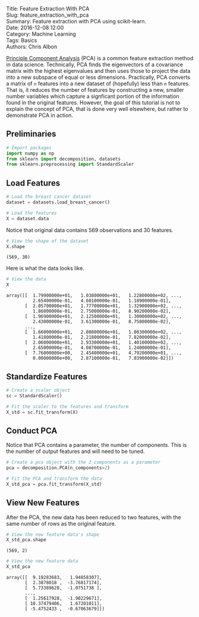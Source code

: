 Title: Feature Extraction With PCA   
Slug: feature_extraction_with_pca   
Summary: Feature extraction with PCA using scikit-learn.   
Date: 2016-12-08 12:00   
Category: Machine Learning  
Tags: Basics  
Authors: Chris Albon   

[Principle Component Analysis](https://en.wikipedia.org/wiki/Principal_component_analysis) (PCA) is a common feature extraction method in data science. Technically, PCA finds the eigenvectors of a covariance matrix with the highest eigenvalues and then uses those to project the data into a new subspace of equal or less dimensions. Practically, PCA converts a matrix of `n` features into a new dataset of (hopefully) less than `n` features. That is, it reduces the number of features by constructing a new, smaller number variables which capture a signficant portion of the information found in the original features. However, the goal of this tutorial is not to explain the concept of PCA, that is done very well elsewhere, but rather to demonstrate PCA in action.

## Preliminaries


```python
# Import packages
import numpy as np
from sklearn import decomposition, datasets
from sklearn.preprocessing import StandardScaler
```

## Load Features


```python
# Load the breast cancer dataset
dataset = datasets.load_breast_cancer()

# Load the features
X = dataset.data
```

Notice that original data contains 569 observations and 30 features.


```python
# View the shape of the dataset
X.shape
```




    (569, 30)



Here is what the data looks like.


```python
# View the data
X
```




    array([[  1.79900000e+01,   1.03800000e+01,   1.22800000e+02, ...,
              2.65400000e-01,   4.60100000e-01,   1.18900000e-01],
           [  2.05700000e+01,   1.77700000e+01,   1.32900000e+02, ...,
              1.86000000e-01,   2.75000000e-01,   8.90200000e-02],
           [  1.96900000e+01,   2.12500000e+01,   1.30000000e+02, ...,
              2.43000000e-01,   3.61300000e-01,   8.75800000e-02],
           ...,
           [  1.66000000e+01,   2.80800000e+01,   1.08300000e+02, ...,
              1.41800000e-01,   2.21800000e-01,   7.82000000e-02],
           [  2.06000000e+01,   2.93300000e+01,   1.40100000e+02, ...,
              2.65000000e-01,   4.08700000e-01,   1.24000000e-01],
           [  7.76000000e+00,   2.45400000e+01,   4.79200000e+01, ...,
              0.00000000e+00,   2.87100000e-01,   7.03900000e-02]])



## Standardize Features


```python
# Create a scaler object
sc = StandardScaler()

# Fit the scaler to the features and transform
X_std = sc.fit_transform(X)
```

## Conduct PCA

Notice that PCA contains a parameter, the number of components. This is the number of output features and will need to be tuned.


```python
# Create a pca object with the 2 components as a parameter
pca = decomposition.PCA(n_components=2)

# Fit the PCA and transform the data
X_std_pca = pca.fit_transform(X_std)
```

## View New Features

After the PCA, the new data has been reduced to two features, with the same number of rows as the original feature.


```python
# View the new feature data's shape
X_std_pca.shape
```




    (569, 2)




```python
# View the new feature data
X_std_pca
```




    array([[  9.19283683,   1.94858307],
           [  2.3878018 ,  -3.76817174],
           [  5.73389628,  -1.0751738 ],
           ...,
           [  1.25617928,  -1.90229671],
           [ 10.37479406,   1.67201011],
           [ -5.4752433 ,  -0.67063679]])
